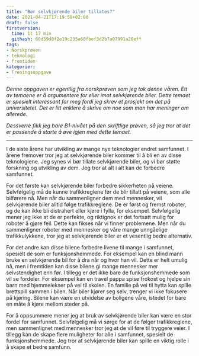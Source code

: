 ```yaml
---
title: "Bør selvkjørende biler tillates?"
date: 2021-04-21T17:19:59+02:00
draft: false
firstversion:
  time: 1t 17 min
  githash: 60d59d8f2e19c235a68fbef3d2b7a07991a20eff
tags:
- Norskprøven
- teknologi
- fremtiden
kategorier:
- Treningsoppgave
---
```


*Denne oppgaven er egentlig fra norskprøven som jeg tok denne våren. Ett av temaene er å argumentere for eller imot selvkjørende biler. Dette temaet er spesielt interessant for meg fordi jeg skrev et prosjekt om det på universitetet. Det er litt enklere å skrive om noe som man har meninger om allerede.*

*Dessverre fikk jeg bare B1-nivået på den skriftlige prøven, så jeg tror at det er passende å starte å øve igjen med dette temaet.*

---

I de siste årene har utvikling av mange nye teknologier endret samfunnet. I årene fremover tror jeg at selvkjørende biler kommer til å bli en av disse teknologiene. Jeg synes vi bør tillate selvkjørende biler, og vi bør støtte forskning og utvikling av dem. Jeg tror at alt i alt kan de forbedre samfunnet.

<!--more-->
For det første kan selvkjørende biler forbedre sikkerheten på veiene. Selvfølgelig må de kunne trafikkreglene før de blir tillatt på veiene, som alle bilførere nå. Men når du sammenligner dem med mennesker, vil selvkjørende biler alltid følge trafikkreglene. De er først og fremst roboter, og de kan ikke bli distrahert eller kjøre i fylla, for eksempel. Selvfølgelig mener jeg ikke at de er perfekte, og riktignok er det fortsatt mulig for roboter å gjøre feil. Dette kan fikses når vi finner problemene. Men når du sammenligner roboter med mennesker og våre mange unngåelige trafikkulykkene, tror jeg at selvkjørende biler er et vesentlig bedre alternativ.

For det andre kan disse bilene forbedre livene til mange i samfunnet, spesielt de som er funksjonshemmede. For eksempel kan en blind mann bruke en selvkjørende bil for å dra når og hvor han vil. Dette er helt umulig nå, men i fremtiden kan disse bilene gi mange mennesker mer selvstendighet enn før. I tillegg er det ikke bare de funksjonshemmede som vil se fordeler. For eksempel kan en travel pappa spise frokost og hjelpe sin barn med hjemmelekser på vei til skolen. En familie på vei til hytta kan spille brettspill sammen i bilen. Når biler kjører seg selv, trenger vi ikke fokusere på kjøring. Bilene kan være en utvidelse av boligene våre, istedet for bare en måte å kjøre mellom steder på.

For å oppsummere mener jeg at bruk av selvkjørende biler kan være en stor fordel for samfunnet. Selvfølgelig må vi sørge for at de følger trafikkreglene, men sammenlignet med mennesker tror jeg at de vil føre til tryggere veier. I tillegg kan de skape flere muligheter for alle i samfunnet, spesielt de funksjonshemmede. Jeg tror at selvkjørende biler kan spille en viktig rolle i å skape et bedre samfunn. 
